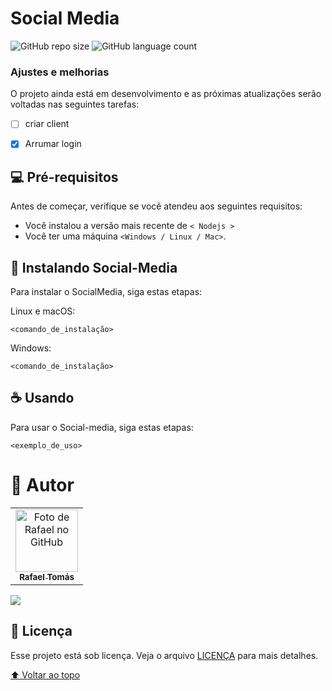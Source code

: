 # Social Media

![GitHub repo size](https://img.shields.io/github/repo-size/RafaelTomas/Social-Media?style=flat&logo=appveyor)
![GitHub language count](https://img.shields.io/github/languages/count/RafaelTomas/Social-Media?style=flat&logo=appveyor)

<!--
<img src="exemplo-image.png" alt="exemplo imagem">

> Linha adicional de texto informativo sobre o que o projeto faz. Sua introdução deve ter cerca de 2 ou 3 linhas. Não exagere, as pessoas não vão ler. -->

### Ajustes e melhorias

O projeto ainda está em desenvolvimento e as próximas atualizações serão voltadas nas seguintes tarefas:

- [ ] criar client
- [x] Arrumar login


## 💻 Pré-requisitos

Antes de começar, verifique se você atendeu aos seguintes requisitos:
<!---Estes são apenas requisitos de exemplo. Adicionar, duplicar ou remover conforme necessário--->
* Você instalou a versão mais recente de `< Nodejs >`
* Você ter uma máquina `<Windows / Linux / Mac>`.


## 🚀 Instalando Social-Media

Para instalar o SocialMedia, siga estas etapas:

Linux e macOS:
```
<comando_de_instalação>
```

Windows:
```
<comando_de_instalação>
```

## ☕ Usando

Para usar o Social-media, siga estas etapas:

```
<exemplo_de_uso>
```

# 🤝 Autor

<table>
  <tr>
    <td align="center">
      <a href="#">
        <img src="https://avatars.githubusercontent.com/u/73807228?v=4" width="100px;" alt="Foto de Rafael no GitHub"/><br>
        <sub>
          <b>Rafael Tomás</b>
        </sub>
      </a>
    </td>

  </tr>
</table>

  <a href="https://www.linkedin.com/in/rafaeltomass/" target="_blank"><img src="https://img.shields.io/badge/-LinkedIn-%230077B5?style=for-the-badge&logo=linkedin&logoColor=white" target="_blank"></a>


## 📝 Licença

Esse projeto está sob licença. Veja o arquivo [LICENÇA](LICENSE.md) para mais detalhes.

[⬆ Voltar ao topo](#SocialMedia)<br>
